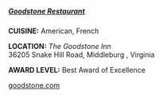 <h5><a href="http://www.goodstone.com" target="_blank" onclick="ga('send', 'event', 'OutBoundLinks', 'http://www.goodstone.com', 'Goodstone Restaurant');">Goodstone Restaurant</a></h5>

**CUISINE:** American, French

**LOCATION:** *The Goodstone Inn*<br>
36205 Snake Hill Road, Middleburg , Virginia

**AWARD LEVEL:** Best Award of Excellence

<a href="http://www.goodstone.com" target="_blank" onclick="ga('send', 'event', 'OutBoundLinks', 'http://www.goodstone.com', 'Goodstone Restaurant');">goodstone.com</a>
